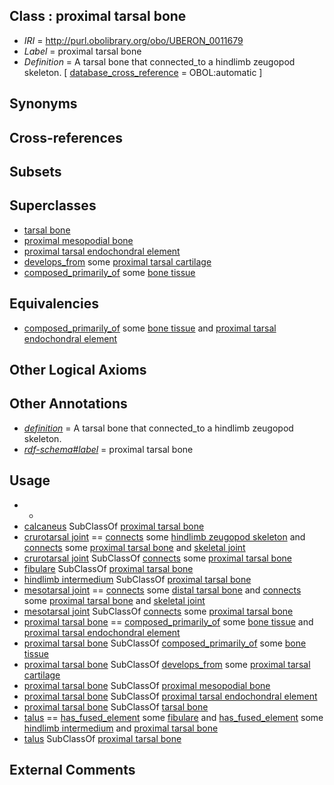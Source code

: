 
## Class : proximal tarsal bone

 * *IRI* = http://purl.obolibrary.org/obo/UBERON_0011679
 * *Label* = proximal tarsal bone
 * *Definition* = A tarsal bone that connected_to a hindlimb zeugopod skeleton. [ [database_cross_reference](../../ef/oboInOwl#hasDbXref.md) = OBOL:automatic ]

## Synonyms


## Cross-references


## Subsets


## Superclasses

 * [tarsal bone](../../UBERON/47/UBERON_0001447.md)
 * [proximal mesopodial bone](../../UBERON/95/UBERON_0014395.md)
 * [proximal tarsal endochondral element](../../UBERON/81/UBERON_0015081.md)
 * [develops_from](../../RO/02/RO_0002202.md) some [proximal tarsal cartilage](../../UBERON/82/UBERON_0015082.md)
 * [composed_primarily_of](../../RO/73/RO_0002473.md) some [bone tissue](../../UBERON/81/UBERON_0002481.md)

## Equivalencies

 * [composed_primarily_of](../../RO/73/RO_0002473.md) some [bone tissue](../../UBERON/81/UBERON_0002481.md) and [proximal tarsal endochondral element](../../UBERON/81/UBERON_0015081.md)

## Other Logical Axioms


## Other Annotations

 * *[definition](../../IAO/15/IAO_0000115.md)* = A tarsal bone that connected_to a hindlimb zeugopod skeleton.
 * *[rdf-schema#label](../../el/rdf-schema#label.md)* = proximal tarsal bone

## Usage

 * -
 * [calcaneus](../../UBERON/50/UBERON_0001450.md) SubClassOf [proximal tarsal bone](../../UBERON/79/UBERON_0011679.md)
 * [crurotarsal joint](../../UBERON/80/UBERON_0011980.md) == [connects](../../RO/76/RO_0002176.md) some [hindlimb zeugopod skeleton](../../UBERON/20/UBERON_0010720.md) and [connects](../../RO/76/RO_0002176.md) some [proximal tarsal bone](../../UBERON/79/UBERON_0011679.md) and [skeletal joint](../../UBERON/82/UBERON_0000982.md)
 * [crurotarsal joint](../../UBERON/80/UBERON_0011980.md) SubClassOf [connects](../../RO/76/RO_0002176.md) some [proximal tarsal bone](../../UBERON/79/UBERON_0011679.md)
 * [fibulare](../../UBERON/26/UBERON_0012126.md) SubClassOf [proximal tarsal bone](../../UBERON/79/UBERON_0011679.md)
 * [hindlimb intermedium](../../UBERON/78/UBERON_0011678.md) SubClassOf [proximal tarsal bone](../../UBERON/79/UBERON_0011679.md)
 * [mesotarsal joint](../../UBERON/69/UBERON_0011969.md) == [connects](../../RO/76/RO_0002176.md) some [distal tarsal bone](../../UBERON/21/UBERON_0010721.md) and [connects](../../RO/76/RO_0002176.md) some [proximal tarsal bone](../../UBERON/79/UBERON_0011679.md) and [skeletal joint](../../UBERON/82/UBERON_0000982.md)
 * [mesotarsal joint](../../UBERON/69/UBERON_0011969.md) SubClassOf [connects](../../RO/76/RO_0002176.md) some [proximal tarsal bone](../../UBERON/79/UBERON_0011679.md)
 * [proximal tarsal bone](../../UBERON/79/UBERON_0011679.md) == [composed_primarily_of](../../RO/73/RO_0002473.md) some [bone tissue](../../UBERON/81/UBERON_0002481.md) and [proximal tarsal endochondral element](../../UBERON/81/UBERON_0015081.md)
 * [proximal tarsal bone](../../UBERON/79/UBERON_0011679.md) SubClassOf [composed_primarily_of](../../RO/73/RO_0002473.md) some [bone tissue](../../UBERON/81/UBERON_0002481.md)
 * [proximal tarsal bone](../../UBERON/79/UBERON_0011679.md) SubClassOf [develops_from](../../RO/02/RO_0002202.md) some [proximal tarsal cartilage](../../UBERON/82/UBERON_0015082.md)
 * [proximal tarsal bone](../../UBERON/79/UBERON_0011679.md) SubClassOf [proximal mesopodial bone](../../UBERON/95/UBERON_0014395.md)
 * [proximal tarsal bone](../../UBERON/79/UBERON_0011679.md) SubClassOf [proximal tarsal endochondral element](../../UBERON/81/UBERON_0015081.md)
 * [proximal tarsal bone](../../UBERON/79/UBERON_0011679.md) SubClassOf [tarsal bone](../../UBERON/47/UBERON_0001447.md)
 * [talus](../../UBERON/95/UBERON_0002395.md) == [has_fused_element](../../RO/74/RO_0002374.md) some [fibulare](../../UBERON/26/UBERON_0012126.md) and [has_fused_element](../../RO/74/RO_0002374.md) some [hindlimb intermedium](../../UBERON/78/UBERON_0011678.md) and [proximal tarsal bone](../../UBERON/79/UBERON_0011679.md)
 * [talus](../../UBERON/95/UBERON_0002395.md) SubClassOf [proximal tarsal bone](../../UBERON/79/UBERON_0011679.md)

## External Comments

